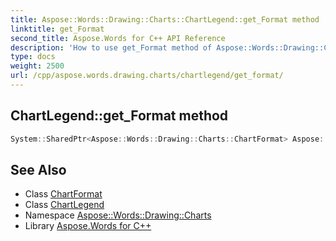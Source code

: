 ```yaml
---
title: Aspose::Words::Drawing::Charts::ChartLegend::get_Format method
linktitle: get_Format
second_title: Aspose.Words for C++ API Reference
description: 'How to use get_Format method of Aspose::Words::Drawing::Charts::ChartLegend class in C++.'
type: docs
weight: 2500
url: /cpp/aspose.words.drawing.charts/chartlegend/get_format/
---
```

## ChartLegend::get_Format method




```cpp
System::SharedPtr<Aspose::Words::Drawing::Charts::ChartFormat> Aspose::Words::Drawing::Charts::ChartLegend::get_Format()
```

## See Also

* Class [ChartFormat](../../chartformat/)
* Class [ChartLegend](../)
* Namespace [Aspose::Words::Drawing::Charts](../../)
* Library [Aspose.Words for C++](../../../)
